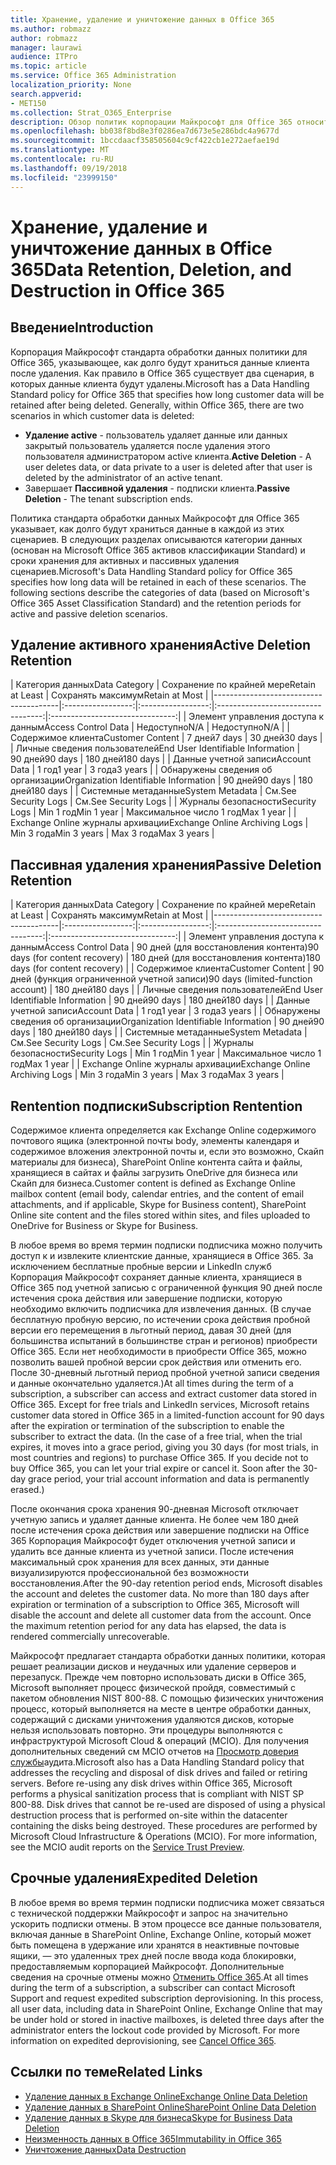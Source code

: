 ```yaml
---
title: Хранение, удаление и уничтожение данных в Office 365
ms.author: robmazz
author: robmazz
manager: laurawi
audience: ITPro
ms.topic: article
ms.service: Office 365 Administration
localization_priority: None
search.appverid:
- MET150
ms.collection: Strat_O365_Enterprise
description: Обзор политик корпорации Майкрософт для Office 365 относительно хранения данных, удаление и уничтожения.
ms.openlocfilehash: bb038f8bd8e3f0286ea7d673e5e286bdc4a9677d
ms.sourcegitcommit: 1bccdaacf358505604c9cf422cb1e272aefae19d
ms.translationtype: MT
ms.contentlocale: ru-RU
ms.lasthandoff: 09/19/2018
ms.locfileid: "23999150"
---
```

# <a name="data-retention-deletion-and-destruction-in-office-365"></a><span data-ttu-id="06460-103">Хранение, удаление и уничтожение данных в Office 365</span><span class="sxs-lookup"><span data-stu-id="06460-103">Data Retention, Deletion, and Destruction in Office 365</span></span>

## <a name="introduction"></a><span data-ttu-id="06460-104">Введение</span><span class="sxs-lookup"><span data-stu-id="06460-104">Introduction</span></span>
<span data-ttu-id="06460-p101">Корпорация Майкрософт стандарта обработки данных политики для Office 365, указывающее, как долго будут храниться данные клиента после удаления. Как правило в Office 365 существует два сценария, в которых данные клиента будут удалены.</span><span class="sxs-lookup"><span data-stu-id="06460-p101">Microsoft has a Data Handling Standard policy for Office 365 that specifies how long customer data will be retained after being deleted. Generally, within Office 365, there are two scenarios in which customer data is deleted:</span></span>
- <span data-ttu-id="06460-107">**Удаление active** - пользователь удаляет данные или данных закрытый пользователь удаляется после удаления этого пользователя администратором active клиента.</span><span class="sxs-lookup"><span data-stu-id="06460-107">**Active Deletion** - A user deletes data, or data private to a user is deleted after that user is deleted by the administrator of an active tenant.</span></span>
- <span data-ttu-id="06460-108">Завершает **Пассивной удаления** - подписки клиента.</span><span class="sxs-lookup"><span data-stu-id="06460-108">**Passive Deletion** - The tenant subscription ends.</span></span>

<span data-ttu-id="06460-p102">Политика стандарта обработки данных Майкрософт для Office 365 указывает, как долго будут храниться данные в каждой из этих сценариев. В следующих разделах описываются категории данных (основан на Microsoft Office 365 активов классификации Standard) и сроки хранения для активных и пассивных удаления сценариев.</span><span class="sxs-lookup"><span data-stu-id="06460-p102">Microsoft's Data Handling Standard policy for Office 365 specifies how long data will be retained in each of these scenarios. The following sections describe the categories of data (based on Microsoft's Office 365 Asset Classification Standard) and the retention periods for active and passive deletion scenarios.</span></span>

## <a name="active-deletion-retention"></a><span data-ttu-id="06460-111">Удаление активного хранения</span><span class="sxs-lookup"><span data-stu-id="06460-111">Active Deletion Retention</span></span>

| <span data-ttu-id="06460-112">Категория данных</span><span class="sxs-lookup"><span data-stu-id="06460-112">Data Category</span></span> | <span data-ttu-id="06460-113">Сохранение по крайней мере</span><span class="sxs-lookup"><span data-stu-id="06460-113">Retain at Least</span></span> | <span data-ttu-id="06460-114">Сохранять максимум</span><span class="sxs-lookup"><span data-stu-id="06460-114">Retain at Most</span></span> |
|---------------------------------------|:-----------------:|:-----------------:|:----------------------------------:|:-------------------------------:|
| <span data-ttu-id="06460-115">Элемент управления доступа к данным</span><span class="sxs-lookup"><span data-stu-id="06460-115">Access Control Data</span></span> | <span data-ttu-id="06460-116">Недоступно</span><span class="sxs-lookup"><span data-stu-id="06460-116">N/A</span></span> | <span data-ttu-id="06460-117">Недоступно</span><span class="sxs-lookup"><span data-stu-id="06460-117">N/A</span></span> |
| <span data-ttu-id="06460-118">Содержимое клиента</span><span class="sxs-lookup"><span data-stu-id="06460-118">Customer Content</span></span> | <span data-ttu-id="06460-119">7 дней</span><span class="sxs-lookup"><span data-stu-id="06460-119">7 days</span></span> | <span data-ttu-id="06460-120">30 дней</span><span class="sxs-lookup"><span data-stu-id="06460-120">30 days</span></span> |
| <span data-ttu-id="06460-121">Личные сведения пользователей</span><span class="sxs-lookup"><span data-stu-id="06460-121">End User Identifiable Information</span></span> | <span data-ttu-id="06460-122">90 дней</span><span class="sxs-lookup"><span data-stu-id="06460-122">90 days</span></span> | <span data-ttu-id="06460-123">180 дней</span><span class="sxs-lookup"><span data-stu-id="06460-123">180 days</span></span> |
| <span data-ttu-id="06460-124">Данные учетной записи</span><span class="sxs-lookup"><span data-stu-id="06460-124">Account Data</span></span> | <span data-ttu-id="06460-125">1 год</span><span class="sxs-lookup"><span data-stu-id="06460-125">1 year</span></span> | <span data-ttu-id="06460-126">3 года</span><span class="sxs-lookup"><span data-stu-id="06460-126">3 years</span></span> |
| <span data-ttu-id="06460-127">Обнаружены сведения об организации</span><span class="sxs-lookup"><span data-stu-id="06460-127">Organization Identifiable Information</span></span> | <span data-ttu-id="06460-128">90 дней</span><span class="sxs-lookup"><span data-stu-id="06460-128">90 days</span></span> | <span data-ttu-id="06460-129">180 дней</span><span class="sxs-lookup"><span data-stu-id="06460-129">180 days</span></span> |
| <span data-ttu-id="06460-130">Системные метаданные</span><span class="sxs-lookup"><span data-stu-id="06460-130">System Metadata</span></span> | <span data-ttu-id="06460-131">См.</span><span class="sxs-lookup"><span data-stu-id="06460-131">See Security Logs</span></span> | <span data-ttu-id="06460-132">См.</span><span class="sxs-lookup"><span data-stu-id="06460-132">See Security Logs</span></span> |
| <span data-ttu-id="06460-133">Журналы безопасности</span><span class="sxs-lookup"><span data-stu-id="06460-133">Security Logs</span></span> | <span data-ttu-id="06460-134">Min 1 год</span><span class="sxs-lookup"><span data-stu-id="06460-134">Min 1 year</span></span> | <span data-ttu-id="06460-135">Максимальное число 1 год</span><span class="sxs-lookup"><span data-stu-id="06460-135">Max 1 year</span></span> |
| <span data-ttu-id="06460-136">Exchange Online журналы архивации</span><span class="sxs-lookup"><span data-stu-id="06460-136">Exchange Online Archiving Logs</span></span> | <span data-ttu-id="06460-137">Min 3 года</span><span class="sxs-lookup"><span data-stu-id="06460-137">Min 3 years</span></span> | <span data-ttu-id="06460-138">Max 3 года</span><span class="sxs-lookup"><span data-stu-id="06460-138">Max 3 years</span></span> |

## <a name="passive-deletion-retention"></a><span data-ttu-id="06460-139">Пассивная удаления хранения</span><span class="sxs-lookup"><span data-stu-id="06460-139">Passive Deletion Retention</span></span>

| <span data-ttu-id="06460-140">Категория данных</span><span class="sxs-lookup"><span data-stu-id="06460-140">Data Category</span></span> | <span data-ttu-id="06460-141">Сохранение по крайней мере</span><span class="sxs-lookup"><span data-stu-id="06460-141">Retain at Least</span></span> | <span data-ttu-id="06460-142">Сохранять максимум</span><span class="sxs-lookup"><span data-stu-id="06460-142">Retain at Most</span></span> |
|---------------------------------------|:-----------------:|:-----------------:|:----------------------------------:|:-------------------------------:|
| <span data-ttu-id="06460-143">Элемент управления доступа к данным</span><span class="sxs-lookup"><span data-stu-id="06460-143">Access Control Data</span></span> | <span data-ttu-id="06460-144">90 дней (для восстановления контента)</span><span class="sxs-lookup"><span data-stu-id="06460-144">90 days (for content recovery)</span></span> | <span data-ttu-id="06460-145">180 дней (для восстановления контента)</span><span class="sxs-lookup"><span data-stu-id="06460-145">180 days (for content recovery)</span></span> |
| <span data-ttu-id="06460-146">Содержимое клиента</span><span class="sxs-lookup"><span data-stu-id="06460-146">Customer Content</span></span> | <span data-ttu-id="06460-147">90 дней (функция ограниченной учетной записи)</span><span class="sxs-lookup"><span data-stu-id="06460-147">90 days (limited-function account)</span></span> | <span data-ttu-id="06460-148">180 дней</span><span class="sxs-lookup"><span data-stu-id="06460-148">180 days</span></span> |
| <span data-ttu-id="06460-149">Личные сведения пользователей</span><span class="sxs-lookup"><span data-stu-id="06460-149">End User Identifiable Information</span></span> | <span data-ttu-id="06460-150">90 дней</span><span class="sxs-lookup"><span data-stu-id="06460-150">90 days</span></span> | <span data-ttu-id="06460-151">180 дней</span><span class="sxs-lookup"><span data-stu-id="06460-151">180 days</span></span> |
| <span data-ttu-id="06460-152">Данные учетной записи</span><span class="sxs-lookup"><span data-stu-id="06460-152">Account Data</span></span> | <span data-ttu-id="06460-153">1 год</span><span class="sxs-lookup"><span data-stu-id="06460-153">1 year</span></span> | <span data-ttu-id="06460-154">3 года</span><span class="sxs-lookup"><span data-stu-id="06460-154">3 years</span></span> |
| <span data-ttu-id="06460-155">Обнаружены сведения об организации</span><span class="sxs-lookup"><span data-stu-id="06460-155">Organization Identifiable Information</span></span> | <span data-ttu-id="06460-156">90 дней</span><span class="sxs-lookup"><span data-stu-id="06460-156">90 days</span></span> | <span data-ttu-id="06460-157">180 дней</span><span class="sxs-lookup"><span data-stu-id="06460-157">180 days</span></span> |
| <span data-ttu-id="06460-158">Системные метаданные</span><span class="sxs-lookup"><span data-stu-id="06460-158">System Metadata</span></span> | <span data-ttu-id="06460-159">См.</span><span class="sxs-lookup"><span data-stu-id="06460-159">See Security Logs</span></span> | <span data-ttu-id="06460-160">См.</span><span class="sxs-lookup"><span data-stu-id="06460-160">See Security Logs</span></span> |
| <span data-ttu-id="06460-161">Журналы безопасности</span><span class="sxs-lookup"><span data-stu-id="06460-161">Security Logs</span></span> | <span data-ttu-id="06460-162">Min 1 год</span><span class="sxs-lookup"><span data-stu-id="06460-162">Min 1 year</span></span> | <span data-ttu-id="06460-163">Максимальное число 1 год</span><span class="sxs-lookup"><span data-stu-id="06460-163">Max 1 year</span></span> |
| <span data-ttu-id="06460-164">Exchange Online журналы архивации</span><span class="sxs-lookup"><span data-stu-id="06460-164">Exchange Online Archiving Logs</span></span> | <span data-ttu-id="06460-165">Min 3 года</span><span class="sxs-lookup"><span data-stu-id="06460-165">Min 3 years</span></span> | <span data-ttu-id="06460-166">Max 3 года</span><span class="sxs-lookup"><span data-stu-id="06460-166">Max 3 years</span></span> |

## <a name="subscription-rentention"></a><span data-ttu-id="06460-167">Rentention подписки</span><span class="sxs-lookup"><span data-stu-id="06460-167">Subscription Rentention</span></span>

<span data-ttu-id="06460-168">Содержимое клиента определяется как Exchange Online содержимого почтового ящика (электронной почты body, элементы календаря и содержимое вложения электронной почты и, если это возможно, Скайп материалы для бизнеса), SharePoint Online контента сайта и файлы, хранящиеся в сайтах и файлы загрузить OneDrive для бизнеса или Скайп для бизнеса.</span><span class="sxs-lookup"><span data-stu-id="06460-168">Customer content is defined as Exchange Online mailbox content (email body, calendar entries, and the content of email attachments, and if applicable, Skype for Business content), SharePoint Online site content and the files stored within sites, and files uploaded to OneDrive for Business or Skype for Business.</span></span>

<span data-ttu-id="06460-p103">В любое время во время термин подписки подписчика можно получить доступ к и извлеките клиентские данные, хранящиеся в Office 365. За исключением бесплатные пробные версии и LinkedIn служб Корпорация Майкрософт сохраняет данные клиента, хранящиеся в Office 365 под учетной записью с ограниченной функция 90 дней после истечения срока действия или завершение подписки, которую необходимо включить подписчика для извлечения данных. (В случае бесплатную пробную версию, по истечении срока действия пробной версии его перемещения в льготный период, давая 30 дней (для большинства испытаний в большинстве стран и регионов) приобрести Office 365. Если нет необходимости в приобрести Office 365, можно позволить вашей пробной версии срок действия или отменить его. После 30-дневный льготный период пробной учетной записи сведения и данные окончательно удаляется.)</span><span class="sxs-lookup"><span data-stu-id="06460-p103">At all times during the term of a subscription, a subscriber can access and extract customer data stored in Office 365. Except for free trials and LinkedIn services, Microsoft retains customer data stored in Office 365 in a limited-function account for 90 days after the expiration or termination of the subscription to enable the subscriber to extract the data. (In the case of a free trial, when the trial expires, it moves into a grace period, giving you 30 days (for most trials, in most countries and regions) to purchase Office 365. If you decide not to buy Office 365, you can let your trial expire or cancel it. Soon after the 30-day grace period, your trial account information and data is permanently erased.)</span></span>

<span data-ttu-id="06460-p104">После окончания срока хранения 90-дневная Microsoft отключает учетную запись и удаляет данные клиента. Не более чем 180 дней после истечения срока действия или завершение подписки на Office 365 Корпорация Майкрософт будет отключения учетной записи и удалить все данные клиента из учетной записи. После истечения максимальный срок хранения для всех данных, эти данные визуализируются профессиональной без возможности восстановления.</span><span class="sxs-lookup"><span data-stu-id="06460-p104">After the 90-day retention period ends, Microsoft disables the account and deletes the customer data. No more than 180 days after expiration or termination of a subscription to Office 365, Microsoft will disable the account and delete all customer data from the account. Once the maximum retention period for any data has elapsed, the data is rendered commercially unrecoverable.</span></span>

<span data-ttu-id="06460-p105">Майкрософт предлагает стандарта обработки данных политики, которая решает реализации дисков и неудачных или удаление серверов и перезапуск. Прежде чем повторно использовать диски в Office 365, Microsoft выполняет процесс физической пройдя, совместимый с пакетом обновления NIST 800-88. С помощью физических уничтожения процесс, который выполняется на месте в центре обработки данных, содержащий с дисками уничтожения удаляются дисков, которые нельзя использовать повторно. Эти процедуры выполняются с инфраструктурой Microsoft Cloud & операций (MCIO). Для получения дополнительных сведений см MCIO отчетов на [Просмотр доверия службы](https://aka.ms/STP)аудита.</span><span class="sxs-lookup"><span data-stu-id="06460-p105">Microsoft also has a Data Handling Standard policy that addresses the recycling and disposal of disk drives and failed or retiring servers. Before re-using any disk drives within Office 365, Microsoft performs a physical sanitization process that is compliant with NIST SP 800-88. Disk drives that cannot be re-used are disposed of using a physical destruction process that is performed on-site within the datacenter containing the disks being destroyed. These procedures are performed by Microsoft Cloud Infrastructure & Operations (MCIO). For more information, see the MCIO audit reports on the [Service Trust Preview](https://aka.ms/STP).</span></span>

## <a name="expedited-deletion"></a><span data-ttu-id="06460-182">Срочные удаления</span><span class="sxs-lookup"><span data-stu-id="06460-182">Expedited Deletion</span></span>
<span data-ttu-id="06460-p106">В любое время во время термин подписки подписчика может связаться с технической поддержки Майкрософт и запрос на значительно ускорить подписки отмены. В этом процессе все данные пользователя, включая данные в SharePoint Online, Exchange Online, который может быть помещена в удержание или хранятся в неактивные почтовые ящики, — это удаленных трех дней после ввода кода блокировки, предоставляемым корпорацией Майкрософт. Дополнительные сведения на срочные отмены можно [Отменить Office 365](https://support.office.com/article/Cancel-Office-365-for-business-b1bc0bef-4608-4601-813a-cdd9f746709a).</span><span class="sxs-lookup"><span data-stu-id="06460-p106">At all times during the term of a subscription, a subscriber can contact Microsoft Support and request expedited subscription deprovisioning. In this process, all user data, including data in SharePoint Online, Exchange Online that may be under hold or stored in inactive mailboxes, is deleted three days after the administrator enters the lockout code provided by Microsoft. For more information on expedited deprovisioning, see [Cancel Office 365](https://support.office.com/article/Cancel-Office-365-for-business-b1bc0bef-4608-4601-813a-cdd9f746709a).</span></span>

## <a name="related-links"></a><span data-ttu-id="06460-186">Ссылки по теме</span><span class="sxs-lookup"><span data-stu-id="06460-186">Related Links</span></span>
- [<span data-ttu-id="06460-187">Удаление данных в Exchange Online</span><span class="sxs-lookup"><span data-stu-id="06460-187">Exchange Online Data Deletion</span></span>](office-365-exchange-online-data-deletion.md)
- [<span data-ttu-id="06460-188">Удаление данных в SharePoint Online</span><span class="sxs-lookup"><span data-stu-id="06460-188">SharePoint Online Data Deletion</span></span>](office-365-sharepoint-online-data-deletion.md)
- [<span data-ttu-id="06460-189">Удаление данных в Skype для бизнеса</span><span class="sxs-lookup"><span data-stu-id="06460-189">Skype for Business Data Deletion</span></span>](office-365-skype-data-deletion.md)
- [<span data-ttu-id="06460-190">Неизменность данных в Office 365</span><span class="sxs-lookup"><span data-stu-id="06460-190">Immutability in Office 365</span></span>](office-365-data-immutability.md)
- [<span data-ttu-id="06460-191">Уничтожение данных</span><span class="sxs-lookup"><span data-stu-id="06460-191">Data Destruction</span></span>](office-365-data-destruction.md)
